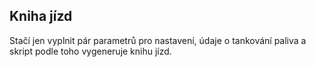 ## Kniha jízd ##

Stačí jen vyplnit pár parametrů pro nastavení, údaje o tankování paliva a skript podle toho vygeneruje knihu jízd.
